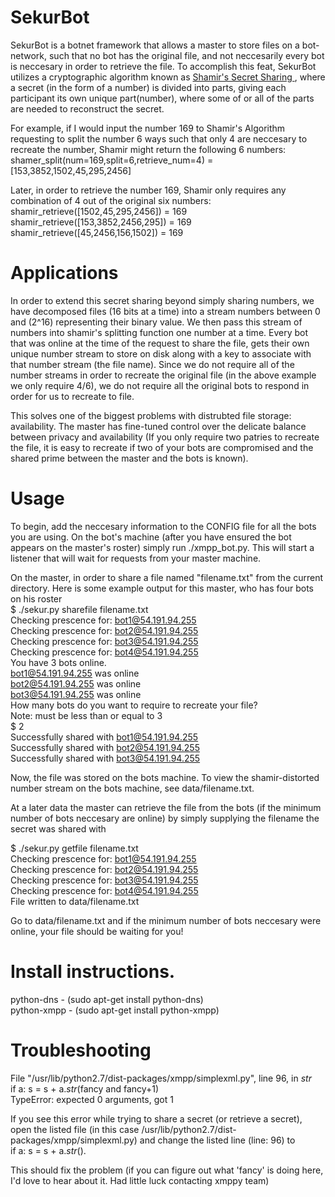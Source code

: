 # SekurBot
SekurBot is a botnet framework that allows a master to store files on a bot-network, such that no bot has the original file, and not neccesarily every bot is neccesary in order to retrieve the file. To accomplish this feat, SekurBot utilizes a cryptographic algorithm known as [Shamir's Secret Sharing ](http://en.wikipedia.org/wiki/Shamir%27s_Secret_Sharing), where a secret (in the form of a number) is divided into parts, giving each participant its own unique part(number), where some of or all of the parts are needed to reconstruct the secret.  

For example, if I would input the number 169 to Shamir's Algorithm requesting to split the number 6 ways such that only 4 are neccesary to recreate the number, Shamir might return the following 6 numbers:  
shamer_split(num=169,split=6,retrieve_num=4) = [153,3852,1502,45,295,2456]  

Later, in order to retrieve the number 169, Shamir only requires any combination of 4  out of the original six numbers:   
shamir_retrieve([1502,45,295,2456]) = 169  
shamir_retrieve([153,3852,2456,295]) = 169  
shamir_retrieve([45,2456,156,1502]) = 169  

# Applications
In order to extend this secret sharing beyond simply sharing numbers, we have decomposed files (16 bits at a time) into a stream numbers between 0 and (2^16) representing their binary value. We then pass this stream of numbers into shamir's splitting function one number at a time. Every bot that was online at the time of the request to share the file, gets their own unique number stream to store on disk along with a key to associate with that number stream (the file name). Since we do not require all of the number streams in order to recreate the original file (in the above example we only require 4/6), we do not require all the original bots to respond in order for us to recreate to file.  

This solves one of the biggest problems with distrubted file storage: availability. The master has fine-tuned control over the delicate balance between privacy and availability (If you only require two patries to recreate the file, it is easy to recreate if two of your bots are compromised and the shared prime between the master and the bots is known).  

# Usage
To begin, add the neccesary information to the CONFIG file for all the bots you are using. On the bot's machine (after you have ensured the bot appears on the master's roster) simply run ./xmpp_bot.py. This will start a listener that will wait for requests from your master machine.  

On the master, in order to share a file named "filename.txt" from the current directory. Here is some example output for this master, who has four bots on his roster  
$ ./sekur.py sharefile filename.txt  
Checking prescence for: bot1@54.191.94.255  
Checking prescence for: bot2@54.191.94.255  
Checking prescence for: bot3@54.191.94.255  
Checking prescence for: bot4@54.191.94.255  
You have 3 bots online.  
bot1@54.191.94.255 was online  
bot2@54.191.94.255 was online  
bot3@54.191.94.255 was online  
How many bots do you want to require to recreate your file?  
Note: must be less than or equal to 3  
$ 2  
Successfully shared with bot1@54.191.94.255  
Successfully shared with bot2@54.191.94.255  
Successfully shared with bot3@54.191.94.255  

Now, the file was stored on the bots machine. To view the shamir-distorted number stream on the bots machine, see data/filename.txt.   

At a later data the master can retrieve the file from the bots (if the minimum number of bots neccesary are online) by simply supplying the filename the secret was shared with  

$ ./sekur.py getfile filename.txt  
Checking prescence for: bot1@54.191.94.255  
Checking prescence for: bot2@54.191.94.255  
Checking prescence for: bot3@54.191.94.255  
Checking prescence for: bot4@54.191.94.255  
File written to data/filename.txt  

Go to data/filename.txt and if the minimum number of bots neccesary were online, your file should be waiting for you!  

# Install instructions.
python-dns - (sudo apt-get install python-dns)  
python-xmpp - (sudo apt-get install python-xmpp)   

# Troubleshooting

File "/usr/lib/python2.7/dist-packages/xmpp/simplexml.py", line 96, in _str_  
    if a: s = s + a._str_(fancy and fancy+1)  
TypeError: expected 0 arguments, got 1  

If you see this error while trying to share a secret (or retrieve a secret), open the listed file (in this case /usr/lib/python2.7/dist-packages/xmpp/simplexml.py)
and change the listed line (line: 96) to   
	if a: s = s + a._str_().  

This should fix the problem (if you can figure out what 'fancy' is doing here, I'd love to hear about it. Had little luck contacting xmppy team)  


